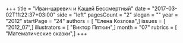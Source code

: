 +++
title = "Иван-царевич и Кащей Бессмертный"
date = "2017-03-02T11:22:37+03:00"
side = "left"
pagesCount = "2"
slogan = ""
year = "2012"
startPage = "24"
authors = [ "Елена Козлова",]
issues = [ "2012_07",]
illustrators = [ "Виктор Пяткин",]
month = "07"
rubrics = [ "Математические сказки",]
+++
